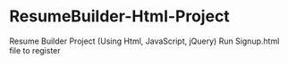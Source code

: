 # ResumeBuilder-Html-Project
Resume Builder Project (Using Html, JavaScript, jQuery)
Run Signup.html file to register 
